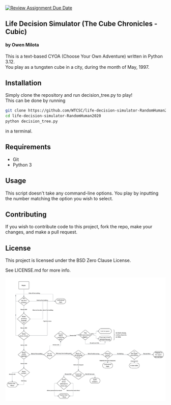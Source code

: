 [![Review Assignment Due Date](https://classroom.github.com/assets/deadline-readme-button-22041afd0340ce965d47ae6ef1cefeee28c7c493a6346c4f15d667ab976d596c.svg)](https://classroom.github.com/a/18nK7qGW)
## Life Decision Simulator (The Cube Chronicles - Cubic)
#### by Owen Milota
This is a text-based CYOA (Choose Your Own Adventure) written in Python 3.12.  
You play as a tungsten cube in a city, during the month of May, 1997.

## Installation
Simply clone the repository and run decision_tree.py to play!  
This can be done by running
```sh
git clone https://github.com/WTCSC/life-decision-simulator-RandomHuman2020/
cd life-decision-simulator-RandomHuman2020
python decision_tree.py
```
in a terminal.

## Requirements
- Git
- Python 3

## Usage
This script doesn't take any command-line options.
You play by inputting the number matching the option you wish to select.

## Contributing
If you wish to contribute code to this project, fork the repo, make your changes, and make a pull request.

## License
This project is licensed under the BSD Zero Clause License.

See LICENSE.md for more info.



![A Flowchart](https://github.com/WTCSC/life-decision-simulator-RandomHuman2020/blob/main/image.png)
